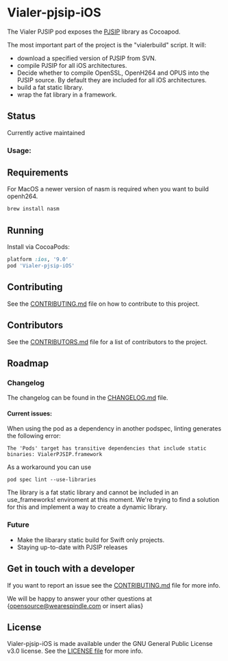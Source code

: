 # Vialer-pjsip-iOS

The Vialer PJSIP pod exposes the <a href="http://www.pjsip.org/">PJSIP</a> library as Cocoapod.

The most important part of the project is the "vialerbuild" script. It will:
- download a specified version of PJSIP from SVN.
- compile PJSIP for all iOS architectures.
- Decide whether to compile OpenSSL, OpenH264 and OPUS into the PJSIP source. By default they are included for all iOS architectures.
- build a fat static library.
- wrap the fat library in a framework.

## Status
Currently active maintained

### Usage:

## Requirements
For MacOS a newer version of nasm is required when you want to build openh264.
```bash
brew install nasm
```

## Running
Install via CocoaPods:

```ruby
platform :ios, '9.0'
pod 'Vialer-pjsip-iOS'
```

## Contributing

See the [CONTRIBUTING.md](CONTRIBUTING.md) file on how to contribute to this project.

## Contributors

See the [CONTRIBUTORS.md](CONTRIBUTORS.md) file for a list of contributors to the project.

## Roadmap

### Changelog

The changelog can be found in the [CHANGELOG.md](CHANGELOG.md) file.

#### Current issues:
When using the pod as a dependency in another podspec, linting generates the following error:
```
The 'Pods' target has transitive dependencies that include static binaries: VialerPJSIP.framework
```
As a workaround you can use
```
pod spec lint --use-libraries
```

The library is a fat static library and cannot be included in an use_frameworks! enviroment at this moment. We're trying to find a solution for this and implement a way to create a dynamic library.

### Future

- Make the libarary static build for Swift only projects.
- Staying up-to-date with PJSIP releases

## Get in touch with a developer

If you want to report an issue see the [CONTRIBUTING.md](CONTRIBUTING.md) file for more info.

We will be happy to answer your other questions at {opensource@wearespindle.com or insert alias}

## License

Vialer-pjsip-iOS is made available under the GNU General Public License v3.0 license. See the [LICENSE file](LICENSE) for more info.
